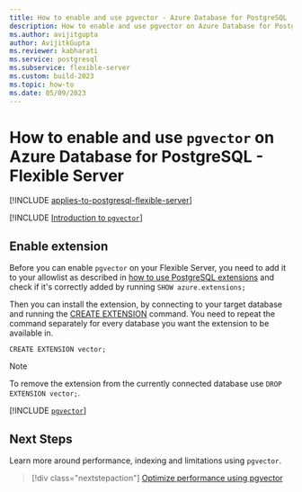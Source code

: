 ```yaml
---
title: How to enable and use pgvector - Azure Database for PostgreSQL - Flexible Server
description: How to enable and use pgvector on Azure Database for PostgreSQL - Flexible Server
ms.author: avijitgupta
author: AvijitkGupta
ms.reviewer: kabharati
ms.service: postgresql
ms.subservice: flexible-server
ms.custom: build-2023
ms.topic: how-to
ms.date: 05/09/2023
---
```


# How to enable and use `pgvector` on Azure Database for PostgreSQL - Flexible Server

[!INCLUDE [applies-to-postgresql-flexible-server](../includes/applies-to-postgresql-flexible-server.md)]

[!INCLUDE [Introduction to `pgvector`](../../cosmos-db/postgresql/includes/pgvector-introduction.md)]

## Enable extension

Before you can enable `pgvector` on your Flexible Server, you need to add it to your allowlist as described in [how to use PostgreSQL extensions](./concepts-extensions.md#how-to-use-postgresql-extensions) and check if it's correctly added by running `SHOW azure.extensions;`

Then you can install the extension, by connecting to your target database and running the [CREATE EXTENSION](https://www.postgresql.org/docs/current/static/sql-createextension.html) command. You need to repeat the command separately for every database you want the extension to be available in.

```postgresql
CREATE EXTENSION vector;
```

> [!Note]
> To remove the extension from the currently connected database use `DROP EXTENSION vector;`.

[!INCLUDE [`pgvector`](../../cosmos-db/postgresql/includes/pgvector-basics.md)]

## Next Steps

Learn more around performance, indexing and limitations using `pgvector`.

> [!div class="nextstepaction"]
> [Optimize performance using pgvector](howto-optimize-performance-pgvector.md)
